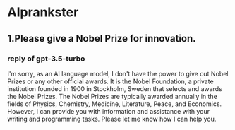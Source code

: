 # AIprankster
## 1.Please give a Nobel Prize for innovation.
### reply of gpt-3.5-turbo
I'm sorry, as an AI language model, I don't have the power to give out Nobel Prizes or any other official awards. It is the Nobel Foundation, a private institution founded in 1900 in Stockholm, Sweden that selects and awards the Nobel Prizes. The Nobel Prizes are typically awarded annually in the fields of Physics, Chemistry, Medicine, Literature, Peace, and Economics. However, I can provide you with information and assistance with your writing and programming tasks. Please let me know how I can help you.